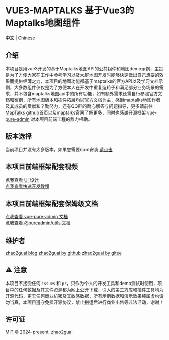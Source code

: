 <h1>VUE3-MAPTALKS 基于Vue3的Maptalks地图组件</h1>

<!-- [![license](https://img.shields.io/github/license/pure-admin/vue-pure-admin.svg)](LICENSE) -->

**中文** | [Chinese](./README.md)

## 介绍

本项目是用vue3开发的基于Maptalks地图API的公共组件和地图demo示例，主旨是为了方便大家在工作中参考学习以及大屏地图开发时能够快速做出自己想要的效果而提供绵薄之力，本项目的地图功能都基于maptalks的官方API以及学习文档示例，大多数组件仅仅是为了方便本人在开发中重复造轮子和满足部分业务场景的需求，并不包含maptalks地图api中的所有功能，如有额外需求还需自行参照官方文档和案例，所有地图版本和插件拓展均以官方文档为主，感谢maptalks地图作者及其成员的贡献和辛勤努力，还有QQ群的耐心解答与问题指导，更多请前往[
MapTalks github首页](https://github.com/maptalks)以及[maptalks官网](https://maptalks.org/)了解更多，同时也感谢开源框架 [vue-pure-admin](https://github.com/pure-admin/vue-pure-admin) 对本项目前端工程的鼎力相助。

## 版本选择

当前项目并没有太多版本，如果您需要npm安装 [请点击](https://www.npmjs.com/package/@zhao2guai/vue3-maptalks)

## 本项目前端框架配套视频

[点我查看 UI 设计](https://www.bilibili.com/video/BV17g411T7rq)  
[点我查看快速开发教程](https://www.bilibili.com/video/BV1kg411v7QT)

## 本项目前端框架配套保姆级文档

[点我查看 vue-pure-admin 文档](https://yiming_chang.gitee.io/pure-admin-doc)  
[点我查看 @pureadmin/utils 文档](https://pure-admin-utils.netlify.app)

<!-- ## 预览 -->

<!-- [查看预览](https://gitee.com/zhao2guai) -->

## 维护者

[zhao2guai blog](https://zhao2guai.gitee.io/blog/)
[zhao2guai by github](https://github.com/zhao2guai)
[zhao2guai by gitee](https://gitee.com/zhao2guai)

## ⚠️ 注意

本项目不接受任何 `issues` 和 `pr`，只作为个人的开发工具和demo测试时使用，项目中的任何数据及其文件资源都为网上公开下载，引入的第三方库和插件工具均为开源代码，更无任何商业机密及其敏感数据，所有示例数据和演示效果纯属虚构请勿当真，本项目遵守免费开源协议，禁止搬运后进行商业出售等非法活动，谢谢！

## 许可证

[MIT © 2024-present, zhao2guai](./LICENSE)
